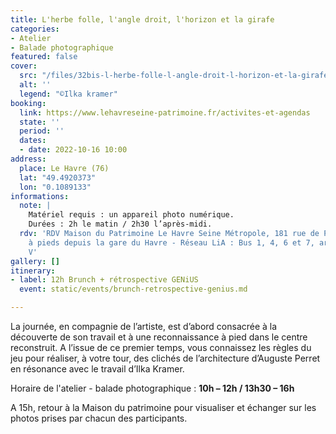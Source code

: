 ```yaml
---
title: L'herbe folle, l'angle droit, l'horizon et la girafe
categories:
- Atelier
- Balade photographique
featured: false
cover:
  src: "/files/32bis-l-herbe-folle-l-angle-droit-l-horizon-et-la-girafe-ilka-kramer.jpg"
  alt: ''
  legend: "©Ilka kramer"
booking:
  link: https://www.lehavreseine-patrimoine.fr/activites-et-agendas
  state: ''
  period: ''
  dates:
  - date: 2022-10-16 10:00
address:
  place: Le Havre (76)
  lat: "49.4920373"
  lon: "0.1089133"
informations:
  note: |
    Matériel requis : un appareil photo numérique.
    Durées : 2h le matin / 2h30 l’après-midi.
  rdv: 'RDV Maison du Patrimoine Le Havre Seine Métropole, 181 rue de Paris - 18 min
    à pieds depuis la gare du Havre - Réseau LiA : Bus 1, 4, 6 et 7, arrêt George
    V'
gallery: []
itinerary:
- label: 12h Brunch + rétrospective GENiUS
  event: static/events/brunch-retrospective-genius.md

---
```

La journée, en compagnie de l’artiste, est d’abord consacrée à la découverte de son travail et à une reconnaissance à pied dans le centre reconstruit. A l’issue de ce premier temps, vous connaissez les règles du jeu pour réaliser, à votre tour, des clichés de l’architecture d’Auguste Perret en résonance avec le travail d’Ilka Kramer.

Horaire de l'atelier - balade photographique : **10h – 12h / 13h30 – 16h**

A 15h, retour à la Maison du patrimoine pour visualiser et échanger sur les photos prises par chacun des participants.